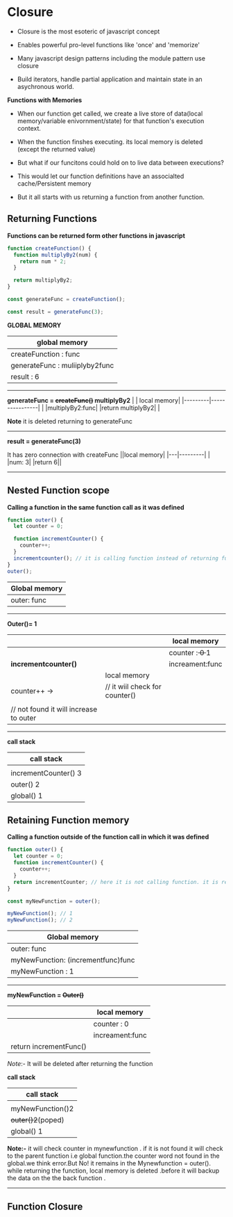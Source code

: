 # Closure

- Closure is the most esoteric of javascript concept

- Enables powerful pro-level functions like 'once' and 'memorize'

- Many javascript design patterns including the module pattern use closure

- Build iterators, handle partial application and maintain state in an asychronous world.

**Functions with Memories**

- When our function get called, we create a live store of data(local memory/variable enivornment/state) for that function's execution context.

- When the function finshes executing. its local memory is deleted (except the returned value)

- But what if our funcitons could hold on to live data between executions?

- This would let our function definitions have an associalted cache/Persistent memory

- But it all starts with us returning a function from another function.

## Returning Functions

**Functions can be returned form other functions in javascript**

```javascript
function createFunction() {
  function multiplyBy2(num) {
    return num * 2;
  }

  return multiplyBy2;
}

const generateFunc = createFunction();

const result = generateFunc(3);
```

**GLOBAL MEMORY**

| global memory                  |
| ------------------------------ |
| createFunction : func          |
| generateFunc : muliiplyby2func |
| result : 6                     |

---

**generateFunc = <strike>createFunc()</strike> multiplyBy2**
| | local memory|
|---------|----------------|
| |multiplyBy2:func|
|return multiplyBy2| |

**Note** it is deleted returning to generateFunc

---

**result = generateFunc(3)**

It has zero connection with createFunc
||local memory|
|---|---------|
| |num: 3|
|return 6||

---

## Nested Function scope

**Calling a function in the same function call as it was defined**

```javascript
function outer() {
  let counter = 0;

  function incrementCounter() {
    counter++;
  }
  incrementcounter(); // it is calling function instead of returning function
}
outer();
```

| Global memory |
| ------------- |
| outer: func   |

---

**Outer()= 1**

|                                        |                                | local memory                    |
| -------------------------------------- | ------------------------------ | ------------------------------- |
|                                        |                                | counter :<strike> 0 </strike> 1 |
| **incrementcounter()**                 |                                | increament:func                 |
|                                        | local memory                   |                                 |
| counter++ &#8594;                      | // it wiil check for counter() |                                 |
|                                        |                                |                                 |
| // not found it will increase to outer |                                |                                 |

---

**call stack**

| call stack           |
| -------------------- |
|                      |
| incrementCounter() 3 |
| outer() 2            |
| global() 1           |

## Retaining Function memory

**Calling a function outside of the function call in which it was defined**

```javascript
function outer() {
  let counter = 0;
  function incrementCounter() {
    counter++;
  }
  return incrementCounter; // here it is not calling function. it is returning
}

const myNewFunction = outer();

myNewFunction(); // 1
myNewFunction(); // 2
```

| Global memory                      |
| ---------------------------------- |
| outer: func                        |
| myNewFunction: (incrementfunc)func |
| myNewFunction : 1                  |

---

**myNewFunction = <Strike> Outer() </strike>**

|                        | local memory    |
| ---------------------- | --------------- |
|                        | counter : 0     |
|                        | increament:func |
| return incrementFunc() |                 |

_Note_:- It will be deleted after returning the function

**call stack**

| call stack                       |
| -------------------------------- |
|                                  |
| myNewFunction()2                 |
| <strike>outer()2</strike>(poped) |
| global() 1                       |

**Note:-** it will check counter in mynewfunction . if it is not found it will check to the parent function i.e global function.the counter word not found in the global.we think error.But No! it remains in the Mynewfunction = outer(). while returning the function, local memory is deleted .before it will backup the data on the the back function .

---

## Function Closure
